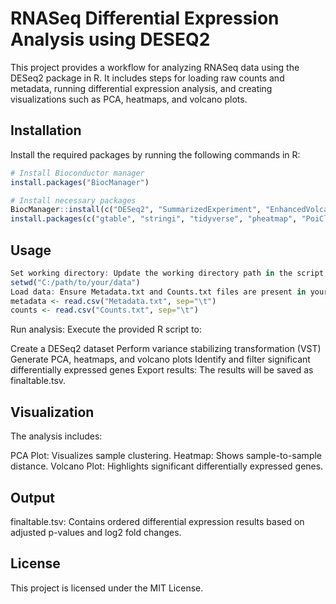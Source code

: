 # RNASeq Differential Expression Analysis using DESEQ2

This project provides a workflow for analyzing RNASeq data using the DESeq2 package in R. It includes steps for loading raw counts and metadata, running differential expression analysis, and creating visualizations such as PCA, heatmaps, and volcano plots.

## Installation
Install the required packages by running the following commands in R:

```r
# Install Bioconductor manager
install.packages("BiocManager")

# Install necessary packages
BiocManager::install(c("DESeq2", "SummarizedExperiment", "EnhancedVolcano", "apeglm"))
install.packages(c("gtable", "stringi", "tidyverse", "pheatmap", "PoiClaClu"))
```

## Usage
```r
Set working directory: Update the working directory path in the script.
setwd("C:/path/to/your/data")
Load data: Ensure Metadata.txt and Counts.txt files are present in your working directory.
metadata <- read.csv("Metadata.txt", sep="\t")
counts <- read.csv("Counts.txt", sep="\t")

```

Run analysis: Execute the provided R script to:

Create a DESeq2 dataset
Perform variance stabilizing transformation (VST)
Generate PCA, heatmaps, and volcano plots
Identify and filter significant differentially expressed genes
Export results: The results will be saved as finaltable.tsv.

## Visualization

The analysis includes:

PCA Plot: Visualizes sample clustering.
Heatmap: Shows sample-to-sample distance.
Volcano Plot: Highlights significant differentially expressed genes.

## Output

finaltable.tsv: Contains ordered differential expression results based on adjusted p-values and log2 fold changes.

## License

This project is licensed under the MIT License.
